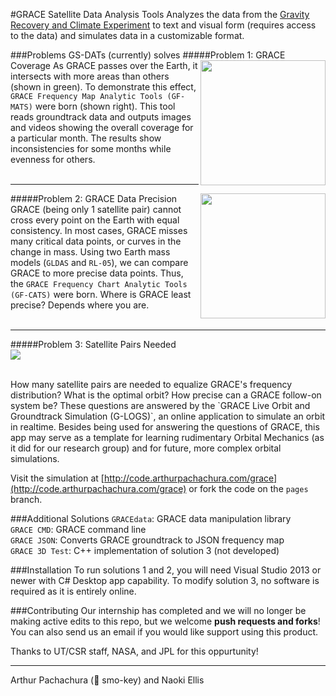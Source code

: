 #GRACE Satellite Data Analysis Tools
Analyzes the data from the [Gravity Recovery and Climate Experiment](http://www.csr.utexas.edu/grace/) to text and visual form (requires access to the data) and simulates data in a customizable format.

###Problems GS-DATs (currently) solves
#####Problem 1: GRACE Coverage
<img width=200px float=right align=right src="https://cloud.githubusercontent.com/assets/6364409/3851868/74c2e2f8-1e9d-11e4-9c6d-2098ca400050.JPG"/>As GRACE passes over the Earth, it intersects with more areas than others (shown in green).  To demonstrate this effect, `GRACE Frequency Map Analytic Tools (GF-MATS)` were born (shown right).  This tool reads groundtrack data and outputs images and videos showing the overall coverage for a particular month.  The results show inconsistencies for some months while evenness for others.
<br><br>
***

#####Problem 2: GRACE Data Precision
<img width=200px float=right align=right src="https://cloud.githubusercontent.com/assets/6364409/3852017/103700c2-1ea1-11e4-8054-1636ab32295d.JPG"/>GRACE (being only 1 satellite pair) cannot cross every point on the Earth with equal consistency.  In most cases, GRACE misses many critical data points, or curves in the change in mass.  Using two Earth mass models (`GLDAS` and `RL-05`), we can compare GRACE to more precise data points.  Thus, the `GRACE Frequency Chart Analytic Tools (GF-CATS)` were born.  Where is GRACE least precise?  Depends where you are.
<br><br>
***

#####Problem 3: Satellite Pairs Needed
<br>
![](https://cloud.githubusercontent.com/assets/6364409/3852061/4daf147a-1ea2-11e4-935b-4cf8534da5fc.JPG)

<br>
How many satellite pairs are needed to equalize GRACE's frequency distribution?  What is the optimal orbit?  How precise can a GRACE follow-on system be?  These questions are answered by the `GRACE Live Orbit and Groundtrack Simulation (G-LOGS)`, an online application to simulate an orbit in realtime.  Besides being used for answering the questions of GRACE, this app may serve as a template for learning rudimentary Orbital Mechanics (as it did for our research group) and for future, more complex orbital simulations.

Visit the simulation at [http://code.arthurpachachura.com/grace](http://code.arthurpachachura.com/grace) or fork the code on the `pages` branch.

###Additional Solutions
`GRACEdata`:  GRACE data manipulation library<br>
`GRACE CMD`:  GRACE command line<br>
`GRACE JSON`: Converts GRACE groundtrack to JSON frequency map<br>
`GRACE 3D Test`: C++ implementation of solution 3 (not developed)

###Installation
To run solutions 1 and 2, you will need Visual Studio 2013 or newer with C# Desktop app capability.  To modify solution 3, no software is required as it is entirely online.

###Contributing
Our internship has completed and we will no longer be making active edits to this repo, but we welcome **push requests and forks**!  You can also send us an email if you would like support using this product.

Thanks to UT/CSR staff, NASA, and JPL for this oppurtunity!
******
Arthur Pachachura (:bear: smo-key) and Naoki Ellis
